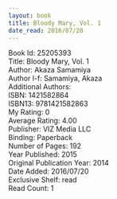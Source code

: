 ```yaml
---
layout: book
title: Bloody Mary, Vol. 1
date_read: 2016/07/20
---
```


Book Id: 25205393<br />
Title: Bloody Mary, Vol. 1<br />
Author: Akaza Samamiya<br />
Author l-f: Samamiya, Akaza<br />
Additional Authors: <br />
ISBN: 1421582864<br />
ISBN13: 9781421582863<br />
My Rating: 0<br />
Average Rating: 4.00<br />
Publisher: VIZ Media LLC<br />
Binding: Paperback<br />
Number of Pages: 192<br />
Year Published: 2015<br />
Original Publication Year: 2014<br />
Date Added: 2016/07/20<br />
Exclusive Shelf: read<br />
Read Count: 1<br />

